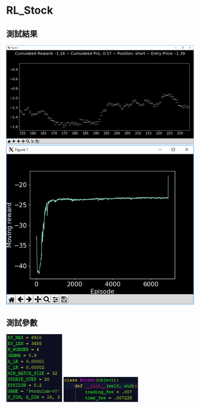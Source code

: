 # RL_Stock

## 測試結果
![image](https://github.com/TrunkingW/Reinforcement_Learning/blob/master/RL_Stock/DPPO_20180308_測試紀錄/結果_1.png)
![image](https://github.com/TrunkingW/Reinforcement_Learning/blob/master/RL_Stock/DPPO_20180308_測試紀錄/結果_2.png)

## 測試參數
![image](https://github.com/TrunkingW/Reinforcement_Learning/blob/master/RL_Stock/DPPO_20180308_測試紀錄/參數_1.jpg)
![image](https://github.com/TrunkingW/Reinforcement_Learning/blob/master/RL_Stock/DPPO_20180308_測試紀錄/參數_2.jpg)
